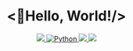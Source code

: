 # **<div align="center"><👋Hello, World!/></div>**  

<p align="center">
    <a href="https://cn.vuejs.org/"> <img src="https://img.shields.io/badge/vue.js-4FC08D?style=for-the-badge&logo=vue.js&logoColor=white"/> </a>
    <a href="https://www.python.org/"> <img src="https://img.shields.io/badge/python-3776AB?style=for-the-badge&logo=python&logoColor=white" alt="Python" /> </a>
    <a href="https://www.lua.org/"> <img src="https://img.shields.io/badge/lua-2C2D72.svg?&style=for-the-badge&logo=lua&logoColor=white"/> </a>
    <a href="/"> <img src="https://img.shields.io/badge/javascript-F7DF1E.svg?&style=for-the-badge&logo=javascript&logoColor=white"/> </a>
</p>

<!---
MengXin001/MengXin001 is a ✨ special ✨ repository because its `README.md` (this file) appears on your GitHub profile.
You can click the Preview link to take a look at your changes.
--->
